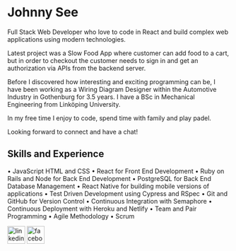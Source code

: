 # Johnny See
Full Stack Web Developer who love to code in React and build complex web applications using modern technologies.

Latest project was a Slow Food App where customer can add food to a cart, but in order to checkout the customer needs to sign in and get an authorization via APIs from the backend server.

Before I discovered how interesting and exciting programming can be, I have been working as a Wiring Diagram Designer within the Automotive Industry in Gothenburg for 3.5 years. I have a BSc in Mechanical Engineering from Linköping University.

In my free time I enjoy to code, spend time with family and play padel.

Looking forward to connect and have a chat!

## Skills and Experience
• JavaScript HTML and CSS
• React for Front End Development
• Ruby on Rails and Node for Back End Development
• PostgreSQL for Back End Database Management
• React Native for building mobile versions of applications
• Test Driven Development using Cypress and RSpec
• Git and GitHub for Version Control
• Continuous Integration with Semaphore
• Continuous Deployment with Heroku and Netlify
• Team and Pair Programming
• Agile Methodology
• Scrum
  
[<img src='https://cdn.jsdelivr.net/npm/simple-icons@3.0.1/icons/linkedin.svg' alt='linkedin' height='40'>](https://www.linkedin.com/in/johnny-see/)  [<img src='https://cdn.jsdelivr.net/npm/simple-icons@3.0.1/icons/facebook.svg' alt='facebook' height='40'>](https://www.facebook.com/jsee2)  

